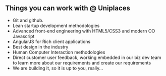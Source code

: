 ## Things you can work with @ Uniplaces

 + Git and github.
 + Lean startup development methodologies
 + Advanced front-end engineering with HTML5/CSS3 and modern OO Javascript
 + AngularJS for Rich client applications
 + Best design in the industry
 + Human Computer Interaction methodologies
 + Direct customer user feedback, working embedded in our biz dev team to learn more about our requirements and create our requirements
 + We are building it, so it is up to you, really...
